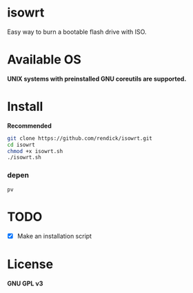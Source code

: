 # isowrt

Easy way to burn a bootable flash drive with ISO.

# Available OS

**UNIX systems with preinstalled GNU coreutils are supported.**

# Install

**Recommended**

```bash
git clone https://github.com/rendick/isowrt.git
cd isowrt
chmod +x isowrt.sh
./isowrt.sh
```

### depen
```pv```

# TODO

- [x] Make an installation script

# License

**GNU GPL v3**
